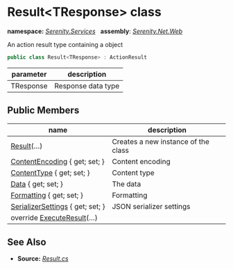 # Result&lt;TResponse&gt; class
**namespace:** *[Serenity.Services](../README.md#serenity.services-namespace)*   **assembly**: *[Serenity.Net.Web](../README.md)*

An action result type containing a object

```csharp
public class Result<TResponse> : ActionResult
```

| parameter | description |
| --- | --- |
| TResponse | Response data type |

## Public Members

| name | description |
| --- | --- |
| [Result](Result-1/Result.md)(…) | Creates a new instance of the class |
| [ContentEncoding](Result-1/ContentEncoding.md) { get; set; } | Content encoding |
| [ContentType](Result-1/ContentType.md) { get; set; } | Content type |
| [Data](Result-1/Data.md) { get; set; } | The data |
| [Formatting](Result-1/Formatting.md) { get; set; } | Formatting |
| [SerializerSettings](Result-1/SerializerSettings.md) { get; set; } | JSON serializer settings |
| override [ExecuteResult](Result-1/ExecuteResult.md)(…) |  |

## See Also

* **Source:** *[Result.cs](https://github.com/serenity-is/Serenity/blob/master/src/Serenity.Net.Web/Mvc/Result.cs)*
